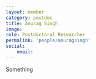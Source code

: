 ```yaml
---
layout: member
category: postdoc
title: Anurag Singh
image:
role: Postdoctoral Researcher
permalink: 'people/anuragsingh'
social:
    email:
---
```


Something
